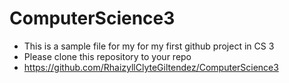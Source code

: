 # ComputerScience3
- This is a sample file for my for my first github project in CS 3
- Please clone this repository to your repo
- https://github.com/RhaizyllClyteGiltendez/ComputerScience3 
